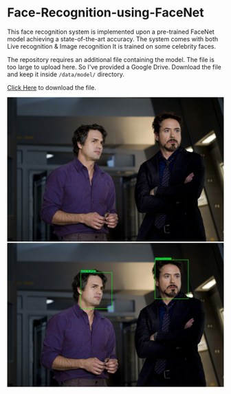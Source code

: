 # Face-Recognition-using-FaceNet


This face recognition system is implemented upon a pre-trained FaceNet model achieving a state-of-the-art accuracy.
The system comes with
both Live recognition & Image recognition
It is trained on some celebrity faces.

The repository requires an additional file containing the model. The file is too large to upload here.
So I've provided a Google Drive. Download the file and keep it inside `/data/model/` directory.

[Click Here](https://drive.google.com/open?id=1PZ_6Zsy1Vb0s0JmjEmVd8FS99zoMCiN1)  to download the file.


<img src=https://github.com/Ankur1401/Face-Recognition-using-FaceNet/blob/master/test/the-avengers-walt03.jpg width=2000>
<img src=https://github.com/Ankur1401/Face-Recognition-using-FaceNet/blob/master/test/predicted/the-avengers-walt03.jpg>
